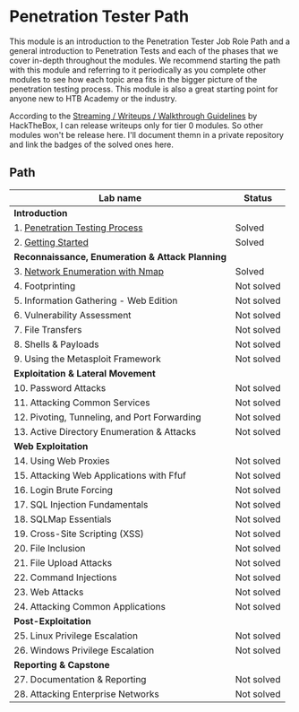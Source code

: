 # Penetration Tester Path
This module is an introduction to the Penetration Tester Job Role Path and a general introduction to Penetration Tests and each of the phases that we cover in-depth throughout the modules. We recommend starting the path with this module and referring to it periodically as you complete other modules to see how each topic area fits in the bigger picture of the penetration testing process. This module is also a great starting point for anyone new to HTB Academy or the industry.

According to the [Streaming / Writeups / Walkthrough Guidelines](https://help.hackthebox.com/en/articles/5188925-streaming-writeups-walkthrough-guidelines) by HackTheBox, I can release writeups only for tier 0 modules. So other modules won't be release here. I'll document themn in a private repository and link the badges of the solved ones here.


## Path
| Lab name                                                                                 | Status     |
| ---------------------------------------------------------------------------------------- | ---------- |
| **Introduction**                                                                         |            |
| 1. [Penetration Testing Process](Penetration_Testing_Process)                            | Solved     |
| 2. [Getting Started](Getting_Started)                                                    | Solved     |
| **Reconnaissance, Enumeration & Attack Planning**                                        |            |
| 3. [Network Enumeration with Nmap](https://academy.hackthebox.com/achievement/832016/19) | Solved     |
| 4. Footprinting                                                                          | Not solved |
| 5. Information Gathering - Web Edition                                                   | Not solved |
| 6. Vulnerability Assessment                                                              | Not solved |
| 7. File Transfers                                                                        | Not solved |
| 8. Shells & Payloads                                                                     | Not solved |
| 9. Using the Metasploit Framework                                                        | Not solved |
| **Exploitation & Lateral Movement**                                                      |
| 10. Password Attacks                                                                     | Not solved |
| 11. Attacking Common Services                                                            | Not solved |
| 12. Pivoting, Tunneling, and Port Forwarding                                             | Not solved |
| 13. Active Directory Enumeration & Attacks                                               | Not solved |
| **Web Exploitation**                                                                     |            |
| 14. Using Web Proxies                                                                    | Not solved |
| 15. Attacking Web Applications with Ffuf                                                 | Not solved |
| 16. Login Brute Forcing                                                                  | Not solved |
| 17. SQL Injection Fundamentals                                                           | Not solved |
| 18. SQLMap Essentials                                                                    | Not solved |
| 19. Cross-Site Scripting (XSS)                                                           | Not solved |
| 20. File Inclusion                                                                       | Not solved |
| 21. File Upload Attacks                                                                  | Not solved |
| 22. Command Injections                                                                   | Not solved |
| 23. Web Attacks                                                                          | Not solved |
| 24. Attacking Common Applications                                                        | Not solved |
| **Post-Exploitation**                                                                    |            |
| 25. Linux Privilege Escalation                                                           | Not solved |
| 26. Windows Privilege Escalation                                                         | Not solved |
| **Reporting & Capstone**                                                                 |            |
| 27. Documentation & Reporting                                                            | Not solved |
| 28. Attacking Enterprise Networks                                                        | Not solved |
